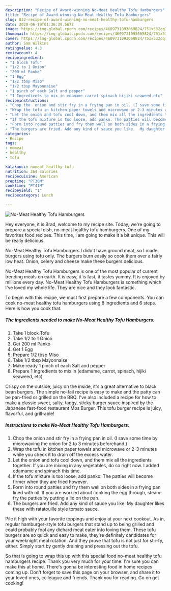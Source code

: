 ```yaml
---
description: "Recipe of Award-winning No-Meat Healthy Tofu Hamburgers"
title: "Recipe of Award-winning No-Meat Healthy Tofu Hamburgers"
slug: 832-recipe-of-award-winning-no-meat-healthy-tofu-hamburgers
date: 2020-06-19T01:36:39.567Z
image: https://img-global.cpcdn.com/recipes/4609731093069824/751x532cq70/no-meat-healthy-tofu-hamburgers-recipe-main-photo.jpg
thumbnail: https://img-global.cpcdn.com/recipes/4609731093069824/751x532cq70/no-meat-healthy-tofu-hamburgers-recipe-main-photo.jpg
cover: https://img-global.cpcdn.com/recipes/4609731093069824/751x532cq70/no-meat-healthy-tofu-hamburgers-recipe-main-photo.jpg
author: Sam Wilkins
ratingvalue: 4.3
reviewcount: 4
recipeingredient:
- "1 block Tofu"
- "1/2 to 1 Onion"
- "200 ml Panko"
- "1 Egg"
- "1/2 tbsp Miso"
- "1/2 tbsp Mayonnaise"
- "1 pinch of each Salt and pepper"
- "1 Ingredients to mix in edamame carrot spinach hijiki seaweed etc"
recipeinstructions:
- "Chop the  onion and stir fry in a frying pan in oil. (I save some time by microwaving the onion for 2 to 3 minutes beforehand.)"
- "Wrap the tofu in kitchen paper towels and microwave or 2-3 minutes while you check it to drain off the excess water."
- "Let the onion and tofu cool down, and them mix all the ingredients together.   If you are mixing in any vegetables, do so right now. I added edamame and spinach this time."
- "If the tofu mixture is too loose, add panko. The patties will become firmer when they are fried however."
- "Form into round patties and fry them well on both sides in a frying pan lined with oil.   If you are worried about cooking the egg through, steam-fry the patties by putting a lid on the pan."
- "The burgers are fried. Add any kind of sauce you like.  My daughter likes these with ratatouille style tomato sauce."
categories:
- Recipe
tags:
- nomeat
- healthy
- tofu

katakunci: nomeat healthy tofu 
nutrition: 264 calories
recipecuisine: American
preptime: "PT36M"
cooktime: "PT41M"
recipeyield: "1"
recipecategory: Lunch

---
```



![No-Meat Healthy Tofu Hamburgers](https://img-global.cpcdn.com/recipes/4609731093069824/751x532cq70/no-meat-healthy-tofu-hamburgers-recipe-main-photo.jpg)

Hey everyone, it is Brad, welcome to my recipe site. Today, we're going to prepare a special dish, no-meat healthy tofu hamburgers. One of my favorites food recipes. This time, I am going to make it a bit unique. This will be really delicious.

No-Meat Healthy Tofu Hamburgers I didn&#39;t have ground meat, so I made burgers using tofu only. The burgers burn easily so cook them over a fairly low heat. Onion, celery and cheese make these burgers delicious.

No-Meat Healthy Tofu Hamburgers is one of the most popular of current trending meals on earth. It is easy, it is fast, it tastes yummy. It is enjoyed by millions every day. No-Meat Healthy Tofu Hamburgers is something which I've loved my whole life. They are nice and they look fantastic.


To begin with this recipe, we must first prepare a few components. You can cook no-meat healthy tofu hamburgers using 8 ingredients and 6 steps. Here is how you cook that.

<!--inarticleads1-->

##### The ingredients needed to make No-Meat Healthy Tofu Hamburgers:

1. Take 1 block Tofu
1. Take 1/2 to 1 Onion
1. Get 200 ml Panko
1. Get 1 Egg
1. Prepare 1/2 tbsp Miso
1. Take 1/2 tbsp Mayonnaise
1. Make ready 1 pinch of each Salt and pepper
1. Prepare 1 Ingredients to mix in (edamame, carrot, spinach, hijiki seaweed, etc)


Crispy on the outside, juicy on the inside, it&#39;s a great alternative to black bean burgers. The simple no-fail recipe is easy to make and the patty can be pan-fried or grilled on the BBQ. I&#39;ve also included a recipe for how to make a classic sweet, salty, tangy, sticky burger sauce inspired by the Japanese fast-food restaurant Mos Burger. This tofu burger recipe is juicy, flavorful, and grill-able! 

<!--inarticleads2-->

##### Instructions to make No-Meat Healthy Tofu Hamburgers:

1. Chop the  onion and stir fry in a frying pan in oil. (I save some time by microwaving the onion for 2 to 3 minutes beforehand.)
1. Wrap the tofu in kitchen paper towels and microwave or 2-3 minutes while you check it to drain off the excess water.
1. Let the onion and tofu cool down, and them mix all the ingredients together.   If you are mixing in any vegetables, do so right now. I added edamame and spinach this time.
1. If the tofu mixture is too loose, add panko. The patties will become firmer when they are fried however.
1. Form into round patties and fry them well on both sides in a frying pan lined with oil.   If you are worried about cooking the egg through, steam-fry the patties by putting a lid on the pan.
1. The burgers are fried. Add any kind of sauce you like.  My daughter likes these with ratatouille style tomato sauce.


Pile it high with your favorite toppings and enjoy at your next cookout. As in, regular hamburger-style tofu burgers that stand up to being grilled and could probably fool any diehard meat eater into loving them. These tofu burgers are so quick and easy to make, they&#39;re definitely candidates for your weeknight meal rotation. And they prove that tofu is not just for stir-fy, either. Simply start by gently draining and pressing out the tofu. 

So that is going to wrap this up with this special food no-meat healthy tofu hamburgers recipe. Thank you very much for your time. I'm sure you can make this at home. There's gonna be interesting food in home recipes coming up. Don't forget to save this page on your browser, and share it to your loved ones, colleague and friends. Thank you for reading. Go on get cooking!
